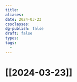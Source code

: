 ```yaml
---
title: 
aliases: 
date: 2024-03-23
cssclasses: 
dg-publish: false
draft: false
types: 
tags: 
  - 
---
```

# [[2024-03-23]]


